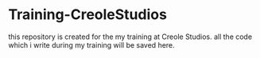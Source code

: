 # Training-CreoleStudios
this repository is created  for the my training at Creole Studios.
all the code which i write during my training will be saved here.
